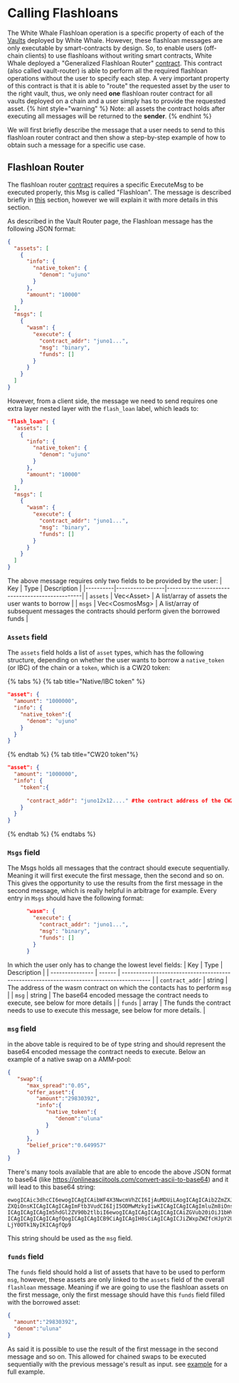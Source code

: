 <!-- Documents examples of flashloan usages -->
# Calling Flashloans

The White Whale Flashloan operation is a specific property of each of the [Vaults](/smart-contracts/liquidity-hub/vault-network/vault.md) deployed by White Whale. However, these flashloan messages are only executable by smart-contracts by design. So, to enable users (off-chain clients) to use flashloans without writing smart contracts, White Whale deployed a "Generalized Flashloan Router" [contract](../smart-contracts/liquidity-hub/vault-network/vault-router.md). This contract (also called vault-router) is able to perform all the required flashloan operations without the user to specify each step. 
A very important property of this contract is that it is able to "route" the requested asset by the user to the right vault, thus, we only need **one** flashloan router contract for all vaults deployed on a chain and a user simply has to provide the requested asset.
{% hint style="warning" %}
Note: all assets the contract holds after executing all messages will be returned to the **sender**.
{% endhint %}

We will first briefly describe the message that a user needs to send to this flashloan router contract and then show a step-by-step example of how to obtain such a message for a specific use case.

## Flashloan Router
The flashloan router [contract](../smart-contracts/liquidity-hub/vault-network/vault-router.md) requires a specific ExecuteMsg to be executed properly, this Msg is called "Flashloan". The message is described briefly in [this](../smart-contracts/liquidity-hub/vault-network/vault-router.md#flashloan) section, however we will explain it with more details in this section. 

As described in the Vault Router page, the Flashloan message has the following JSON format: 
```json
{
  "assets": [
    {
      "info": {
        "native_token": {
          "denom": "ujuno"
        }
      },
      "amount": "10000"
    }
  ],
  "msgs": [
    {
      "wasm": {
        "execute": {
          "contract_addr": "juno1...",
          "msg": "binary",
          "funds": []
        }
      }
    }
  ]
}
```
However, from a client side, the message we need to send requires one extra layer nested layer with the `flash_loan` label, which leads to:
```json
"flash_loan": {
  "assets": [
    {
      "info": {
        "native_token": {
          "denom": "ujuno"
        }
      },
      "amount": "10000"
    }
  ],
  "msgs": [
    {
      "wasm": {
        "execute": {
          "contract_addr": "juno1...",
          "msg": "binary",
          "funds": []
        }
      }
    }
  ]
}
```
The above message requires only two fields to be provided by the user: 
| Key      | Type            | Description                                    |
|----------|-----------------|------------------------------------------------|
| `assets` | Vec\<Asset>     | A list/array of assets the user wants to borrow      |
| `msgs`    | Vec\<CosmosMsg> | A list/array of subsequent messages the contracts should perform given the borrowed funds |
### `Assets` field
The `assets` field holds a list of `asset` types, which has the following structure, depending on whether the user wants to borrow a `native_token` (or IBC) of the chain or a `token`, which is a CW20 token:

{% tabs %}
{% tab title="Native/IBC token" %}
```json
"asset": {
  "amount": "1000000", 
  "info": {
    "native_token":{
      "denom": "ujuno"
    }
  }
}
```
{% endtab %}
{% tab title="CW20 token"%}
```json
"asset": {
  "amount": "1000000", 
  "info": {
    "token":{
      
      "contract_addr": "juno12x12...." #the contract address of the CW20 token
    }
  }
}
```
{% endtab %}
{% endtabs %}

### `Msgs` field
The Msgs holds all messages that the contract should execute sequentially. Meaning it will first execute the first message, then the second and so on. This gives the opportunity to use the results from the first message in the second message, which is really helpful in arbitrage for example. 
Every entry in `Msgs` should have the following format: 
```json
      "wasm": {
        "execute": {
          "contract_addr": "juno1...",
          "msg": "binary",
          "funds": []
        }
      }
```
In which the user only has to change the lowest level fields: 
| Key             | Type   | Description                                                                              |
| --------------- | ------ | ---------------------------------------------------------------------------------------- |
| `contract_addr` | string | The address of the wasm contract on which the contacts has to perform `msg`              |
| `msg`           | string | The base64 encoded message the contract needs to execute, see below for more details     |
| `funds`         | array  | The funds the contract needs to use to execute this message, see below for more details. |

### `msg` field
in the above table is required to be of type string and should represent the base64 encoded message the contract needs to execute. Below an example of a native swap on a AMM-pool: 
```json
{
   "swap":{
      "max_spread":"0.05",
      "offer_asset":{
         "amount":"29830392",
         "info":{
            "native_token":{
               "denom":"uluna"
            }
         }
      },
      "belief_price":"0.649957"
   }
}
```
There's many tools available that are able to encode the above JSON format to base64 (like https://onlineasciitools.com/convert-ascii-to-base64) and it will lead to this base64 string: 
```
ewogICAic3dhcCI6ewogICAgICAibWF4X3NwcmVhZCI6IjAuMDUiLAogICAgICAib2ZmZXJfYXNz
ZXQiOnsKICAgICAgICAgImFtb3VudCI6IjI5ODMwMzkyIiwKICAgICAgICAgImluZm8iOnsKICAg
ICAgICAgICAgIm5hdGl2ZV90b2tlbiI6ewogICAgICAgICAgICAgICAiZGVub20iOiJ1bHVuYSIK
ICAgICAgICAgICAgfQogICAgICAgICB9CiAgICAgIH0sCiAgICAgICJiZWxpZWZfcHJpY2UiOiIw
LjY0OTk1NyIKICAgfQp9
```
This string should be used as the `msg` field. 
### `funds` field
The `funds` field should hold a list of assets that have to be used to perform `msg`, however, these assets are only linked to the `assets` field of the overall `flashloan` message. Meaning if we are going to use the flashloan assets on the first message, only the first message should have this `funds` field filled with the borrowed asset: 
```json
{
  "amount":"29830392",
  "denom":"uluna"
}
```
As said it is possible to use the result of the first message in the second message and so on. This allowed for chained swaps to be executed sequentially with the previous message's result as input. 
see [example](/client-docs/flashloan_example.md) for a full example.
